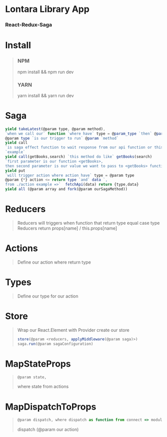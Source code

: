 # Lontara Library App
### React-Redux-Saga

# Install
> ### NPM
> npm install && npm run dev
> ### YARN
> yarn install && yarn run dev

# Saga
```javascript
yield takeLatest(@param type, @param method),
`when we call our` function `where have` type = @param_type `then` @param_method `will render` 
@param type `is our trigger to run` @param `method`
yield call
`is saga effect function to wait response from our api function or this is javascript Promise`
`example`
yield call(getBooks,search) `this method do like` getBooks(search)
`first parameter is our function <getBooks>, 
then second parameter is our value we want to pass to <getBooks> function`
yield put
`will trigger action where action have` type = @param type
@param {*} action <= return type `and` data `,
from ./action example =>`  fetchApi(data) return {type,data}
yield all (@param array and fork(@param ourSagaMethod))
```
# Reducers
> Reducers will triggers when function that return type equal case type
> Reducers return props[name] / this.props[name]
 
# Actions
> Define our action where return type

# Types
> Define our type for our action

# Store
> Wrap our React.Element with Provider
> create our store
> ```javascript 
> store(@param <reducers, applyMiddleware(@param saga)>)
> saga.run(@param sagaConfiguration)
> ```
 
# MapStateProps
> ```javascript
> @param state, 
> ```
> where state from actions
# MapDispatchToProps
>```javascript
> @param dispatch, where dispatch as function from connect => module react-redux
>```
> dispatch (@param our action)
